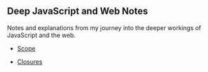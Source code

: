 ## Deep JavaScript and Web Notes

Notes and explanations from my journey into the deeper workings of JavaScript and the web.

- [Scope](./scopes/scope.md)

- [Closures](./closures/closures.md)
